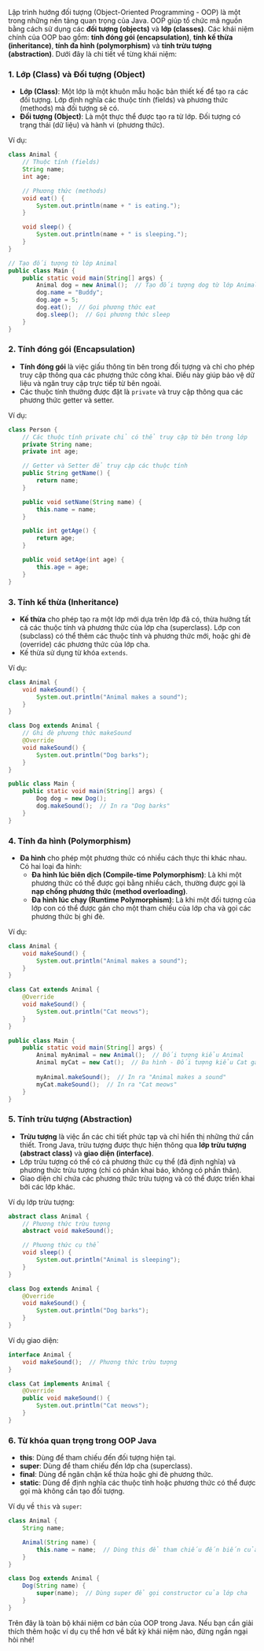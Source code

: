Lập trình hướng đối tượng (Object-Oriented Programming - OOP) là một trong những nền tảng quan trọng của Java. OOP giúp tổ chức mã nguồn bằng cách sử dụng các **đối tượng (objects)** và **lớp (classes)**. Các khái niệm chính của OOP bao gồm: **tính đóng gói (encapsulation)**, **tính kế thừa (inheritance)**, **tính đa hình (polymorphism)** và **tính trừu tượng (abstraction)**. Dưới đây là chi tiết về từng khái niệm:

### 1. **Lớp (Class) và Đối tượng (Object)**

- **Lớp (Class)**: Một lớp là một khuôn mẫu hoặc bản thiết kế để tạo ra các đối tượng. Lớp định nghĩa các thuộc tính (fields) và phương thức (methods) mà đối tượng sẽ có.
- **Đối tượng (Object)**: Là một thực thể được tạo ra từ lớp. Đối tượng có trạng thái (dữ liệu) và hành vi (phương thức).

Ví dụ:

```java
class Animal {
    // Thuộc tính (fields)
    String name;
    int age;

    // Phương thức (methods)
    void eat() {
        System.out.println(name + " is eating.");
    }

    void sleep() {
        System.out.println(name + " is sleeping.");
    }
}

// Tạo đối tượng từ lớp Animal
public class Main {
    public static void main(String[] args) {
        Animal dog = new Animal();  // Tạo đối tượng dog từ lớp Animal
        dog.name = "Buddy";
        dog.age = 5;
        dog.eat();  // Gọi phương thức eat
        dog.sleep();  // Gọi phương thức sleep
    }
}
```

### 2. **Tính đóng gói (Encapsulation)**

- **Tính đóng gói** là việc giấu thông tin bên trong đối tượng và chỉ cho phép truy cập thông qua các phương thức công khai. Điều này giúp bảo vệ dữ liệu và ngăn truy cập trực tiếp từ bên ngoài.
- Các thuộc tính thường được đặt là `private` và truy cập thông qua các phương thức getter và setter.

Ví dụ:

```java
class Person {
    // Các thuộc tính private chỉ có thể truy cập từ bên trong lớp
    private String name;
    private int age;

    // Getter và Setter để truy cập các thuộc tính
    public String getName() {
        return name;
    }

    public void setName(String name) {
        this.name = name;
    }

    public int getAge() {
        return age;
    }

    public void setAge(int age) {
        this.age = age;
    }
}
```

### 3. **Tính kế thừa (Inheritance)**

- **Kế thừa** cho phép tạo ra một lớp mới dựa trên lớp đã có, thừa hưởng tất cả các thuộc tính và phương thức của lớp cha (superclass). Lớp con (subclass) có thể thêm các thuộc tính và phương thức mới, hoặc ghi đè (override) các phương thức của lớp cha.
- Kế thừa sử dụng từ khóa `extends`.

Ví dụ:

```java
class Animal {
    void makeSound() {
        System.out.println("Animal makes a sound");
    }
}

class Dog extends Animal {
    // Ghi đè phương thức makeSound
    @Override
    void makeSound() {
        System.out.println("Dog barks");
    }
}

public class Main {
    public static void main(String[] args) {
        Dog dog = new Dog();
        dog.makeSound();  // In ra "Dog barks"
    }
}
```

### 4. **Tính đa hình (Polymorphism)**

- **Đa hình** cho phép một phương thức có nhiều cách thực thi khác nhau. Có hai loại đa hình:
  - **Đa hình lúc biên dịch (Compile-time Polymorphism)**: Là khi một phương thức có thể được gọi bằng nhiều cách, thường được gọi là **nạp chồng phương thức (method overloading)**.
  - **Đa hình lúc chạy (Runtime Polymorphism)**: Là khi một đối tượng của lớp con có thể được gán cho một tham chiếu của lớp cha và gọi các phương thức bị ghi đè.

Ví dụ:

```java
class Animal {
    void makeSound() {
        System.out.println("Animal makes a sound");
    }
}

class Cat extends Animal {
    @Override
    void makeSound() {
        System.out.println("Cat meows");
    }
}

public class Main {
    public static void main(String[] args) {
        Animal myAnimal = new Animal();  // Đối tượng kiểu Animal
        Animal myCat = new Cat();  // Đa hình - Đối tượng kiểu Cat gán cho biến kiểu Animal
        
        myAnimal.makeSound();  // In ra "Animal makes a sound"
        myCat.makeSound();  // In ra "Cat meows"
    }
}
```

### 5. **Tính trừu tượng (Abstraction)**

- **Trừu tượng** là việc ẩn các chi tiết phức tạp và chỉ hiển thị những thứ cần thiết. Trong Java, trừu tượng được thực hiện thông qua **lớp trừu tượng (abstract class)** và **giao diện (interface)**.
- Lớp trừu tượng có thể có cả phương thức cụ thể (đã định nghĩa) và phương thức trừu tượng (chỉ có phần khai báo, không có phần thân).
- Giao diện chỉ chứa các phương thức trừu tượng và có thể được triển khai bởi các lớp khác.

Ví dụ lớp trừu tượng:

```java
abstract class Animal {
    // Phương thức trừu tượng
    abstract void makeSound();

    // Phương thức cụ thể
    void sleep() {
        System.out.println("Animal is sleeping");
    }
}

class Dog extends Animal {
    @Override
    void makeSound() {
        System.out.println("Dog barks");
    }
}
```

Ví dụ giao diện:

```java
interface Animal {
    void makeSound();  // Phương thức trừu tượng
}

class Cat implements Animal {
    @Override
    public void makeSound() {
        System.out.println("Cat meows");
    }
}
```

### 6. **Từ khóa quan trọng trong OOP Java**

- **this**: Dùng để tham chiếu đến đối tượng hiện tại.
- **super**: Dùng để tham chiếu đến lớp cha (superclass).
- **final**: Dùng để ngăn chặn kế thừa hoặc ghi đè phương thức.
- **static**: Dùng để định nghĩa các thuộc tính hoặc phương thức có thể được gọi mà không cần tạo đối tượng.

Ví dụ về `this` và `super`:

```java
class Animal {
    String name;

    Animal(String name) {
        this.name = name;  // Dùng this để tham chiếu đến biến của đối tượng hiện tại
    }
}

class Dog extends Animal {
    Dog(String name) {
        super(name);  // Dùng super để gọi constructor của lớp cha
    }
}
```

Trên đây là toàn bộ khái niệm cơ bản của OOP trong Java. Nếu bạn cần giải thích thêm hoặc ví dụ cụ thể hơn về bất kỳ khái niệm nào, đừng ngần ngại hỏi nhé!